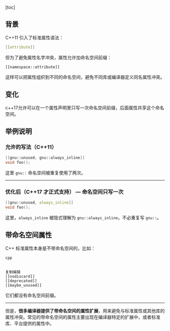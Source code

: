 [toc]

## 背景

C++11 引入了标准属性语法：

```c++
[[attribute]]
```

但为了避免属性名字冲突，属性允许加命名空间前缀：

```c++s
[[namespace::attribute]]
```

这样可以把属性组织到不同的命名空间，避免不同库或编译器定义同名属性冲突。

## 变化

c++17允许可以在一个属性声明里只写一次命名空间前缀，后面属性共享这个命名空间。

## 举例说明

### 允许的写法（C++11）

```c++
[[gnu::unused, gnu::always_inline]]
void foo();
```

这里 `gnu::` 命名空间被重复使用了两次。

------

### 优化后（C++17 才正式支持） — 命名空间只写一次

```c++
[[gnu::unused, always_inline]]
void foo();
```

这里，`always_inline` 被隐式理解为 `gnu::always_inline`，不必重复写 `gnu::`。

## 带命名空间属性

C++ 标准属性本身是不带命名空间的，比如：

```
cpp


复制编辑
[[nodiscard]]
[[deprecated]]
[[maybe_unused]]
```

它们都没有命名空间前缀。

------

但是，**很多编译器提供了带命名空间的属性扩展**，用来避免与标准属性或其他库的属性冲突。常见的带命名空间的属性主要出现在编译器特定的扩展中，或者标准库、平台提供的属性中。